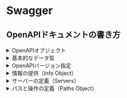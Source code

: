 # Swagger
## OpenAPIドキュメントの書き方

<details>
<summary>OpenAPIオブジェクト</summary>

OpenAPIドキュメントのルーティング設定ドキュメントオブジェクトの設定から行います。

定義されているオブジェクトは以下になります。[OpenAPI GitHub](https://github.com/OAI/OpenAPI-Specification/blob/main/versions/3.0.3.md#schema)から
フィールド名|タイプ|説明
---|---|---
openapi|string|**必須** OpenAPIのバージョン
info|Info Object|**必須** APIに関するメタデータを提供
7|8|9
10|11|12
</details>

<details>
<summary>基本的なデータ型</summary>
</details>


<details>
<summary>OpenAPIバージョン指定</summary>

ここではOpenAPIのバージョンを指定します。
APIの仕様はバージョンごとに異なるため、使用するOpenAPIのバージョンを明示することが重要です。
現在の最新バージョンは3.0です。

```
openapi: "3.0.3"
```
</details>

<details>
<summary>情報の提供（Info Object）</summary>

`info`オブジェクトは以下のようなAPIに関する基本的な情報を提供します。
* APIのタイトル
* 説明
* 利用規約
* 連絡先
* ライセンス
* バージョン

※ここでのバージョンはOpenAPIのバージョンとは異なります。
API自体のバージョンになります。
```
info:
    title: "美容院予約管理API"
    description: "美容院予約機能を提供するAPI"
    version: "1.0.0#
```
※利用規約、連絡先、ライセンスを省いています。
</details>

<details>
<summary>サーバーの定義（Servers）</summary>

`Servers`はAPIがホストされているサーバーのエンドポイントの情報を提供します。
この情報は、APIを呼び出す際の基本URLやエンドポイントに関するものです。
※複数サーバー定義することが可能です。

```
servers:
  - url: "http://localhost:{post}"
    description: "開発環境サーバー"
    variables:
      port:
        enum: ["8080"]
        default: "8080"
```
※ローカルホストの8080番を定義しています。
</details>

<details>
<summary>パスと操作の定義（Paths Object）</summary>

APIのパスと操作、リクエスト・レスポンスを定義します。
### Paths Object
    * 個々のエンドポイントへの相対パスです。このフィールド名はスラッシュ（/）で始まる必要があります。
    * パスは、Servers Objectのurlフィールドからの拡張されたURLに追加されます（相対URLの解決は行いません）。
    * パステンプレートを使用することができます。URLのマッチングでは、具象的な（テンプレートを含まない）パスが、テンプレートを含むものよりも先にマッチされます。
    * 同じ階層にあるがテンプレート名が異なるテンプレート化されたパスは存在してはいけません。曖昧なマッチングの場合、どちらを使用するかはツール次第です。

> note
>
> ### パステンプレートのマッチング
> 次のパスを想定すると、具体的な定義が最初に一致されます。
> ```
> /reservations/{reservationId}
> /reservations/mine // このパスが採用される
> ```
> 次のパスは同一とみなされ、無効になります。
> ```
> /reservations/{reservationId}
> /reservations/{mine}
> ```
>

<details>
<summary>Path Item Object</summary>

単一のパスで利用可能な操作を定義します。

このフィールドに書ける代表的なフィールド名は以下になります。
* summary
* description
* get
* put
* post
* delete

### 各エンドポイントの記述

<details>
<summary>GET：一覧取得</summary>

予約可能な美容院の一覧を取得するAPIを定義していきます。

OpenAPIドキュメントは以下になります。
```openapi.yml
paths:
  /reservations:
    get:
        summary: "一覧取得"
        description: "予約可能な美容院一覧を取得する"
        parameters:
            - in: query
                name: page
                schema: { type: integer }
                required: true
        responses:
            "200":
                description: "一覧"
                content:
                application/json:
                    schema:
                    type: object
                    properties:
                        last_page: { type: integer }
                        data: { type: array, items: {} }
```
</details>

<details>
<summary>POST：予約登録</summary>
</details>

<details>
<summary>GET：予約詳細取得</summary>
</details>

<details>
<summary>PUT：予約変更</summary>
</details>

<details>
<summary>DELETE：予約キャンセル</summary>
</details>


</details>


</details>
